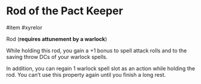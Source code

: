 # Rod of the Pact Keeper

\#item #xyrelor 

Rod (**requires attunement by a warlock**)

While holding this rod, you gain a +1 bonus to spell attack rolls and to the saving throw DCs of your warlock spells. 

In addition, you can regain 1 warlock spell slot as an action while holding the rod. You can’t use this property again until you finish a long rest.
